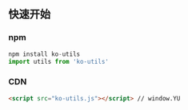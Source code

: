 ## 快速开始



### npm

```javascript
npm install ko-utils
import utils from 'ko-utils'
```



### CDN

```html
<script src="ko-utils.js"></script> // window.YU
```


